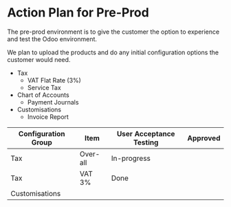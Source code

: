 # Action Plan for Pre-Prod
The pre-prod environment is to give the customer the option to experience and test the Odoo environment.

We plan to upload the products and do any initial configuration options the customer would need.

+ Tax
  + VAT Flat Rate (3%)
  + Service Tax
+ Chart of Accounts
  + Payment Journals
+ Customisations
  + Invoice Report

| Configuration Group | Item | User Acceptance Testing | Approved |  
| ---- | ----------------- | ----------------- | -------------------|  
| Tax | Over-all |In-progress               |                  |  
| Tax | VAT 3% |             Done |                  |  
| Customisations |  |              |                  |  